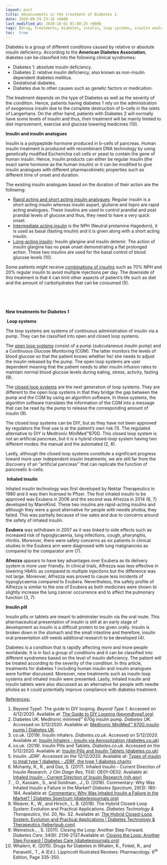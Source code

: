 ```yaml
---
layout: post
title: Advancements in the treatment of Diabetes 1.
date: 2020-09-29 23:18 +0800
last_modified_at: 2020-10-01 01:08:25 +0800
tags: [drug, treatments, diabetes, insulin, loop systems, insulin analogues]
toc:  true
---
```

<p>Diabetes is a group of different conditions caused by relative or absolute insulin deficiency. According to the <strong>American Diabetes Association</strong>, diabetes can be classified into the following clinical syndromes:</p>
<ul>
<li>Diabetes 1: absolute insulin deficiency.</li>
<li>Diabetes 2: relative insulin deficiency, also known as non-insulin dependent diabetes mellitus.</li>
<li>Gestational diabetes.</li>
<li>Diabetes due to other causes such as genetic factors or medication.</li>
</ul>
<p>The treatment depends on the type of Diabetes as well as the severity of the condition. Hence, patients having diabetes 1 rely on the administration of exogenous insulin due to the complete destruction of b-cells in the islets of Langerhans. On the other hand, patients with Diabetes 2 will normally have some levels of insulin and thus, their treatment will be mainly limited to diet improvement, exercise and glucose lowering medicines (10).</p>
<p></p>
<p></p>
<p><strong>Insulin and insulin analogues</strong></p>
<p>Insulin is a polypeptide hormone produced in b-cells of pancreas. Human insulin treatment is produced with recombinant DNA technology by using genetically modified Escherichia coli cells or yeast to contain the gene of human insulin. Hence, insulin products can either be regular insulin (the exact same hormone as the human insulin) or it can be modified to give insulin analogues with different pharmacokinetic properties such as different time of onset and duration.</p>
<p>The existing insulin analogues based on the duration of their action are the following:</p>
<ul>
<li><u>Rapid acting and short acting insulin analogues</u>: Regular insulin is a short acting insulin whereas insulin aspart, glulisine and lispro are rapid acting analogues. These insulins are used to control prandial and post prandial levels of glucose and thus, they need to have a very quick onset.</li>
<li><u>Intermediate acting insulin</u> is the NPH (Neutral protamine Hagedorn), it is used as basal (fasting insulin) and it is given along with a short acting insulin.</li>
<li><u>Long-acting insulin</u>: Insulin glargine and insulin detemir. The action of insulin glargine has no peak onset demonstrating a flat prolonged action. These two insulins are used for the basal control of blood glucose levels (10).</li>
</ul>
<p>Some patients might receive <u>combinations of insulins</u> such as 70% NPH and 20% regular insulin to avoid multiple injections per day. The downside of this treatment is that it can limit other aspects of patient&rsquo;s life such as diet and the amount of carbohydrates that can be consumed (5).</p>
<p>&nbsp;</p>
<p><strong>&nbsp;</strong></p>
<p></p>
<p><strong>New treatments for Diabetes 1</strong></p>
<p>&nbsp;<strong>Loop systems</strong></p>
<p>The loop systems are systems of continuous administration of insulin via a pump. They can be classified into open and closed loop systems.</p>
<p>The <u>open loop systems</u> consist of a pump (subcutaneous insulin pump) and a Continuous Glucose Monitoring (CGM). The latter monitors the levels of blood glucose so that the patient knows whether he/ she needs to adjust the insulin released by the pump. The open loop systems are user dependent meaning that the patient needs to alter insulin infusion rates to maintain normal blood glucose levels during eating, stress, activity, fasting (9).&nbsp;</p>
<p>The <u>closed loop systems</u> are the next generation of loop systems. They are different to the open loop systems in that they bridge the gap between the pump and the CGM by using an algorithm software. In these systems, the algorithm software translates the information of the CGM into a message that can be read by the pump to release the corresponding amount of insulin (9).</p>
<p>The closed loop systems can be DIY, but as they have not been approved by regulators the final use is at the patient&rsquo;s own risk (1). The regulated alternative to DIY is Medtronic MiniMed&trade;670G. This closed loop system is not an artificial pancreas, but it is a hybrid closed-loop system having two different modes: the manual and the automated (2, 8).</p>
<p>Lastly, although the closed loop systems constitute a significant progress toward more user independent insulin treatments, we are still far from the discovery of an &lsquo;&rsquo;artificial pancreas&rsquo;&rsquo; that can replicate the function of pancreatic b-cells.</p>
<p>&nbsp;<strong>Inhaled insulin</strong></p>
<p>Inhaled insulin technology was first developed by Nektar Therapeutics in 1980 and it was then licensed to Pfizer. The first inhaled insulin to be approved was Exubera in 2006 and the second was Afrezza in 2014 (6, 7) developed by MannKind. These two insulins are rapid-acting insulins and although they were a good alternative for people with needle phobia, they failed. This was partially because of low sales and due to concerns around the safety of inhaled insulin.</p>
<p><strong>Exubera</strong> was withdrawn in 2007 as it was linked to side effects such as increased risk of hypoglycaemia, lung infections, cough, pharyngitis, rhinitis. Moreover, there were safety concerns as six patients in clinical studies in the Exubera arm were diagnosed with lung malignancies as compared to the comparator arm (7).</p>
<p><strong>Afrezza</strong> appears to have key advantages over Exubera as its delivery system is more user friendly. In clinical trials, Alfrezza was less effective in lowering HbA1c as compared to multiple injections but the difference was not large. Moreover, Alfrezza was proved to cause less incidents of hypoglycaemia compared to Exubera. Nevertheless, the safety profile of Alfrezza is similar to the one of Exubera as both medicines were shown to slightly increase the lung cancer occurrence and to affect the pulmonary function (3, 7).</p>
<p><strong>Insulin pill</strong></p>
<p>Insulin pills or tablets are meant to administer insulin via the oral route. This pharmaceutical presentation of insulin is still at an early stage of development as insulin is a difficult protein to be given orally. Insulin is broken down in the stomach and the small intestine and therefore, insulin oral presentation still needs additional research to be developed (4).</p>
<p>Diabetes is a condition that is rapidly affecting more and more people worldwide. It is in fact a group of conditions and it can be classified into different syndromes based on the level of insulin deficiency. The patient will be treated according to the severity of the condition. In this article, treatments for diabetes 1 including human insulin and insulin analogues were further discussed. Moreover, new treatments such as insulin loop systems and inhaled insulin were presented. Lastly, inhaled insulin and insulin tablets were also discussed as an alternative for people with needle phobia as it could potentially improve compliance with diabetes treatment.&nbsp;</p>
<p><u>References: </u></p>
<ol>
<li>Beyond Type1. The guide to DIY looping. <em>Beyond Type 1</em>. Accessed on 4/12/2020. Available at: <a href="https://beyondtype1.org/the-guide-to-diy-looping/">The Guide to DIY Looping (beyondtype1.org)</a></li>
<li>Diabetes UK. Medtronic minimed&trade; 670g insulin pump. <em>Diabetes UK</em>. Accessed on 3/12/2020. Available at: <a href="https://www.diabetes.org.uk/guide-to-diabetes/managing-your-diabetes/treating-your-diabetes/insulin-pumps/medtronic-670g">Medtronic MiniMed&trade; 670G insulin pump | Diabetes UK</a>.</li>
<li>co.uk. (2019). Insulin inhalers. <em>Diabetes.co.uk.</em> Accessed on 5/12/2020. Available at: <a href="https://www.diabetes.co.uk/insulin/insulin-inhalers.html">Insulin Inhalers - Insulin via Aerosolization (diabetes.co.uk)</a></li>
<li>co.uk. (2019). Insulin Pills and Tablets. <em>Diabetes.co.uk</em>. Accessed on the 5/12/2020. Available at: <a href="https://www.diabetes.co.uk/insulin/insulin-pill.html">Insulin Pills and Insulin Tablets (diabetes.co.uk)</a></li>
<li><span> </span> Insulin. <em>JDRF</em>. Accessed on the 12/12/2020. Available at: <a href="https://jdrf.org.uk/information-support/treatments-technologies/insulin/">Types of insulin to treat type 1 diabetes - JDRF, the type 1 diabetes charity</a></li>
<li>Mohanty, R., R., and Das, S. (2017). Inhaled Insulin - Current Direction of Insulin Research. J <em>Clin Diagn Res</em>, 11(4): OE01&ndash;OE02. Available at: <a href="https://www.ncbi.nlm.nih.gov/pmc/articles/PMC5449846/">Inhaled Insulin - Current Direction of Insulin Research (nih.gov)</a></li>
<li>, O., Kassam., S., and Goldman., J., D. (2016). Commentary: Why Was Inhaled Insulin a Failure in the Market? <span><em>Diabetes Spectrum</em>, </span><span>29</span><span>(3):&nbsp;</span><span>180-184. Available at: </span><a href="https://spectrum.diabetesjournals.org/content/29/3/180">Commentary: Why Was Inhaled Insulin a Failure in the Market? | Diabetes Spectrum (diabetesjournals.org)</a></li>
<li>Weaver, K., W., and Hirsch., I., B. (2018). The Hybrid Closed-Loop System: Evolution and Practical Applications. <em>Diabetes Technology &amp; Therapeutics</em>, Vol. 20, No. S2. Available at: <a href="https://www.liebertpub.com/doi/full/10.1089/dia.2018.0091">The Hybrid Closed-Loop System: Evolution and Practical Applications | Diabetes Technology &amp; Therapeutics (liebertpub.com)</a></li>
<li><strong> </strong><span>Weinstock</span><span>., , S. (2011). Closing the Loop: Another Step Forward. <em>Diabetes Care</em>,&nbsp;</span><span>34</span><span>(9):&nbsp;</span><span>2136-2137.Available at: </span><a href="https://care.diabetesjournals.org/content/34/9/2136">Closing the Loop: Another Step Forward | Diabetes Care (diabetesjournals.org)</a></li>
<li>Whalern, K. (2015). Drugs for Diabetes in Whalen, K., Finkel, R., and Panavelil., T., A (Ed.). Lippincott Illustrated Reviews: Pharmacology. 6<sup>th</sup> Edition, Page 335-350.</li>
</ol>